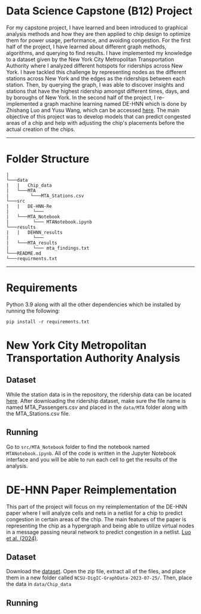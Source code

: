 # Data Science Capstone (B12) Project

For my capstone project, I have learned and been introduced to graphical analysis methods and how they are then applied to chip design to optimize them for power usage, performance, and avoiding congestion. For the first half of the project, I have learned about different graph methods, algorithms, and querying to find results. I have implemented my knowledge to a dataset given by the New York City Metropolitan Transportation Authority where I analyzed different hotspots for riderships across New York. I have tackled this challenge by representing nodes as the different stations across New York and the edges as the riderships between each station. Then, by querying the graph, I was able to discover insights and stations that have the highest ridership amongst different times, days, and by boroughs of New York. In the second half of the project, I re-implemented a graph machine learning named DE-HNN which is done by Zhishang Luo and Yusu Wang, which can be accessed [here](https://arxiv.org/abs/2404.00477). The main objective of this project was to develop models that can predict congested areas of a chip and help with adjusting the chip's placements before the actual creation of the chips.

----------------------------

# Folder Structure
```
|
└───data
|   |   Chip_data
|   └───MTA
|        └───MTA_Stations.csv
└───src
|   |   DE-HNN-Re
|         └─── 
|   └───MTA_Notebook
|         └─── MTANotebook.ipynb
└───results
|   |   DEHNN_results
|         └─── 
|   └───MTA_results
|         └─── mta_findings.txt
└───README.md
└───requirments.txt
```
---------------------------

# Requirements

Python 3.9 along with all the other dependencies which be installed by running the following:
```
pip install -r requirements.txt
```


# New York City Metropolitan Transportation Authority Analysis

## Dataset

While the station data is in the repository, the ridership data can be located [here](https://data.ny.gov/Transportation/MTA-Subway-Origin-Destination-Ridership-Estimate-2/jsu2-fbtj/about_data). After downloading the ridership dataset, make sure the file name is named MTA_Passengers.csv and placed in the ```data/MTA``` folder along with the MTA_Stations.csv file.

## Running

Go to ```src/MTA_Notebook``` folder to find the notebook named ```MTANotebook.ipynb```. All of the code is written in the Jupyter Notebook interface and you will be able to run each cell to get the results of the analysis.

# DE-HNN Paper Reimplementation

This part of the project will focus on my reimplementation of the DE-HNN paper where I will analyze cells and nets in a netlist for a chip to predict congestion in certain areas of the chip. The main features of the paper is representing the chip as a hypergraph and being able to utilize virtual nodes in a message passing neural network to predict congestion in a netlist. [Luo et al. (2024)](https://arxiv.org/abs/2404.00477).

## Dataset

Download the [dataset](https://drive.google.com/file/d/1Scq35gvCQvIMrmthGs7MUhc8c1VZ8ZwN/view?usp=drive_link). Open the zip file, extract all of the files, and place them in a new folder called ```NCSU-DigIC-GraphData-2023-07-25/```. Then, place the data in ```data/Chip_data```

## Running
